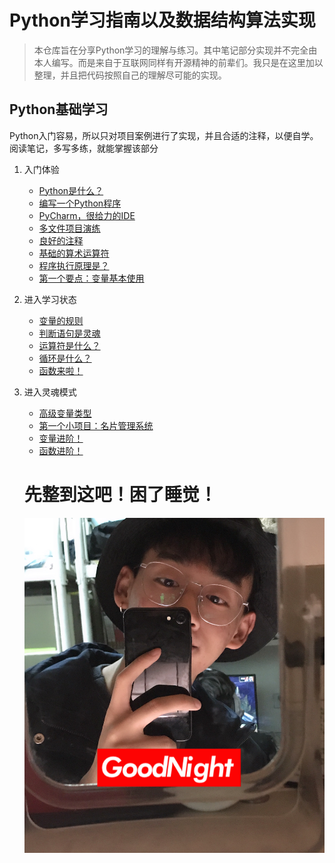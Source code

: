 # Python学习指南以及数据结构算法实现
> 本仓库旨在分享Python学习的理解与练习。其中笔记部分实现并不完全由本人编写。而是来自于互联网同样有开源精神的前辈们。我只是在这里加以整理，并且把代码按照自己的理解尽可能的实现。

## Python基础学习
Python入门容易，所以只对项目案例进行了实现，并且合适的注释，以便自学。阅读笔记，多写多练，就能掌握该部分
1. 入门体验
    - [Python是什么？](books/01_cyan_learning/01_认识%20Python.md)
    - [编写一个Python程序](books/01_cyan_learning/02_第一个%20Python%20程序.md)
    - [PyCharm，很给力的IDE](books/01_cyan_learning/03_PyCharm%20的初始设置（知道）.md)
    - [多文件项目演练](books/01_cyan_learning/04_多文件项目的演练.md)
    - [良好的注释](books/01_cyan_learning/05_注释.md)
    - [基础的算术运算符](books/01_cyan_learning/06_算数运算符.md)
    - [程序执行原理是？](books/01_cyan_learning/07_程序执行原理（科普）.md)
    - [第一个要点：变量基本使用](books/01_cyan_learning/08_变量的基本使用.md)
2. 进入学习状态
    - [变量的规则](books/02_cyan_learning/09_变量的命名.md)
    - [判断语句是灵魂](books/02_cyan_learning/10_判断（if）语句.md)
    - [运算符是什么？](books/02_cyan_learning/11_运算符.md)
    - [循环是什么？](books/02_cyan_learning/12_循环.md)
    - [函数来啦！](books/03_cyan_learning/函数基础.md)
3. 进入灵魂模式
    - [高级变量类型](books/04_cyan_learning/高级变量类型.md)
    - [第一个小项目：名片管理系统](books/05_cyan_learning/综合应用%20——%20名片管理系统.md)
    - [变量进阶！](books/06_cyan_learning/变量进阶（理解）.md)
    - [函数进阶！](books/06_cyan_learning/函数进阶.md)
    
    # 先整到这吧！困了睡觉！
    ![晚安！](./books/loveme.png)